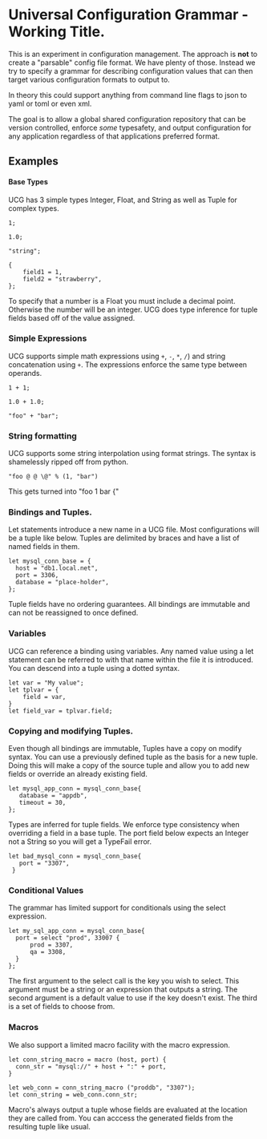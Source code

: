 # Universal Configuration Grammar - Working Title.

This is an experiment in configuration management. The approach is **not**
to create a "parsable" config file format.  We have plenty of
those. Instead we try to specify a grammar for describing
configuration values that can then target various configuration
formats to output to.

In theory this could support anything from command line flags to json
to yaml or toml or even xml.

The goal is to allow a global shared configuration repository that can
be version controlled, enforce _some_ typesafety, and output
configuration for any application regardless of that applications
preferred format.

## Examples

#### Base Types

UCG has 3 simple types Integer, Float, and String as well as Tuple for complex
types.

    1;
    
    1.0;
    
    "string";
    
    {
        field1 = 1,
        field2 = "strawberry",
    };

To specify that a number is a Float you must include a decimal point. Otherwise
the number will be an integer. UCG does type inference for tuple fields based
off of the value assigned.

### Simple Expressions

UCG supports simple math expressions using `+`, `-`, `*`, `/`) and string
concatenation using `+`. The expressions enforce the same type between operands.

    1 + 1;
    
    1.0 + 1.0;
    
    "foo" + "bar";

### String formatting

UCG supports some string interpolation using format strings. The syntax is
shamelessly ripped off from python.

    "foo @ @ \@" % (1, "bar")

This gets turned into "foo 1 bar {"

### Bindings and Tuples.

Let statements introduce a new name in a UCG file. Most configurations
will be a tuple like below. Tuples are delimited by braces and have a list
of named fields in them.

    let mysql_conn_base = {
      host = "db1.local.net",
      port = 3306,
      database = "place-holder",
    };

Tuple fields have no ordering guarantees. All bindings are immutable and
can not be reassigned to once defined.

### Variables

UCG can reference a binding using variables. Any named value using
a let statement can be referred to with that name within the file it
is introduced. You can descend into a tuple using a dotted syntax.

    let var = "My value";
    let tplvar = {
        field = var,
    }
    let field_var = tplvar.field;

### Copying and modifying Tuples.

Even though all bindings are immutable, Tuples have a copy on modify syntax.
You can use a previously defined tuple as the basis for a new tuple. Doing this
will make a copy of the source tuple and allow you to add new fields
or override an already existing field.

    let mysql_app_conn = mysql_conn_base{
       database = "appdb",
       timeout = 30,
    };

Types are inferred for tuple fields. We enforce type consistency when
overriding a field in a base tuple. The port field below expects an
Integer not a String so you will get a TypeFail error.


    let bad_mysql_conn = mysql_conn_base{
       port = "3307",
     }

### Conditional Values

The grammar has limited support for conditionals using the select expression.

    let my_sql_app_conn = mysql_conn_base{
      port = select "prod", 33007 {
          prod = 3307,
          qa = 3308,
      }
    };

The first argument to the select call is the key you wish to
select. This argument must be a string or an expression that outputs a
string. The second argument is a default value to use if the key
doesn't exist. The third is a set of fields to choose from.

### Macros

We also support a limited macro facility with the macro expression.

    let conn_string_macro = macro (host, port) {
      conn_str = "mysql://" + host + ":" + port,
    }
    
    let web_conn = conn_string_macro ("proddb", "3307");
    let conn_string = web_conn.conn_str;

Macro's always output a tuple whose fields are evaluated at the location they
are called from. You can acccess the generated fields from the resulting tuple
like usual.
